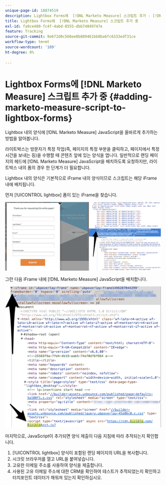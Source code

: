```yaml
---
unique-page-id: 18874519
description: Lightbox Forms에  [!DNL Marketo Measure] 스크립트 추가 - [!DNL Marketo Measure]
title: Lightbox Forms에  [!DNL Marketo Measure] 스크립트 추가 중
exl-id: fa9ce480-fc4f-4abd-8555-dbb74849747e
feature: Tracking
source-git-commit: 9e672d0c568ee0b889461bb8ba6fc6333edf31ce
workflow-type: tm+mt
source-wordcount: '189'
ht-degree: 0%

---
```


# Lightbox Forms에 [!DNL Marketo Measure] 스크립트 추가 중 {#adding-marketo-measure-script-to-lightbox-forms}

Lightbox 내의 양식에 [!DNL Marketo Measure] JavaScript을 올바르게 추가하는 방법을 알아봅니다.

라이트박스는 방문자가 특정 작업(즉, 페이지의 특정 부분을 클릭하고, 페이지에서 특정 시간을 보내는 등)을 수행할 때 콘텐츠 앞에 있는 양식을 엽니다. 일반적으로 랜딩 페이지의 헤드에 [!DNL Marketo Measure] JavaScript을 배치하도록 요청하지만, 라이트박스 내의 폼의 경우 한 단계가 더 필요합니다.

Lightbox 내의 양식은 기본적으로 iFrame 내의 양식이므로 스크립트는 해당 iFrame 내에 배치됩니다.

먼저 [!UICONTROL lightbox] 폼이 있는 iFrame을 찾습니다.

![](assets/1.png)

그런 다음 iFrame 내에 [!DNL Marketo Measure] JavaScript을 배치합니다.

![](assets/2.png)

마지막으로, JavaScript이 추가되면 양식 제출이 다음 지침에 따라 추적되는지 확인합니다.

1. [!UICONTROL lightbox] 양식이 포함된 랜딩 페이지의 URL을 복사합니다.
1. 시크릿 브라우저를 열고 URL을 붙여넣습니다.
1. 고유한 이메일 주소를 사용하여 양식을 제출합니다.
1. 사용된 고유 이메일 주소에 대한 CRM을 확인하여 테스트가 추적되었는지 확인하고 터치포인트 데이터가 채워져 있는지 확인하십시오.

